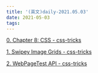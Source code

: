 ```yaml
---
title: '(英文)daily-2021.05.03'
date: 2021-05-03
tags:
---
```


[0. Chapter 8: CSS - css-tricks](https://css-tricks.com/chapter-8-css/)

[1. Swipey Image Grids - css-tricks](https://www.cassie.codes/posts/swipey-image-grids/)

[2. WebPageTest API - css-tricks](https://css-tricks.com/webpagetest-api/)